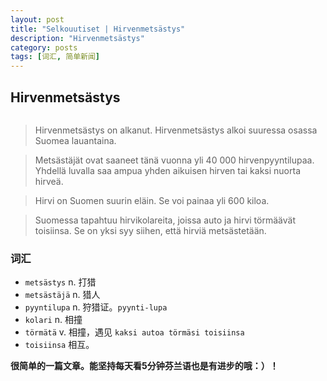 ```yaml
---
layout: post
title: "Selkouutiset | Hirvenmetsästys"
description: "Hirvenmetsästys"
category: posts
tags: [词汇, 简单新闻]
---
```


## Hirvenmetsästys

<figure>
<a href="http://img.yle.fi/uutiset/mikkeli/article9180027.ece/ALTERNATES/w580h326/Hirvi%20saalis"><img src="http://img.yle.fi/uutiset/mikkeli/article9180027.ece/ALTERNATES/w580h326/Hirvi%20saalis" alt=""></a>
</figure>

> Hirvenmetsästys on alkanut. Hirvenmetsästys alkoi suuressa osassa Suomea lauantaina.

> Metsästäjät ovat saaneet tänä vuonna yli 40 000 hirvenpyyntilupaa. Yhdellä luvalla saa ampua yhden aikuisen hirven tai kaksi nuorta hirveä. 

> Hirvi on Suomen suurin eläin. Se voi painaa yli 600 kiloa.

> Suomessa tapahtuu hirvikolareita, joissa auto ja hirvi törmäävät toisiinsa. Se on yksi syy siihen, että hirviä metsästetään.

### 词汇

- `metsästys` n. 打猎
- `metsästäjä` n. 猎人
- `pyyntilupa` n. 狩猎证。`pyynti-lupa`
- `kolari` n. 相撞
- `törmätä` v. 相撞，遇见 `kaksi autoa törmäsi toisiinsa`
- `toisiinsa` 相互。

**很简单的一篇文章。能坚持每天看5分钟芬兰语也是有进步的哦：）！**
